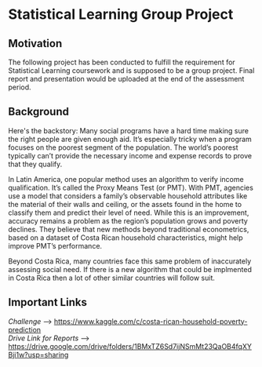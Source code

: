 # Statistical Learning Group Project

## Motivation

The following project has been conducted to fulfill the requirement for Statistical Learning coursework and is supposed to be a group project. Final report and presentation would be uploaded at the end of the assessment period.


## Background 

Here's the backstory: Many social programs have a hard time making sure the right people are given enough aid. It’s especially tricky when a program focuses on the poorest segment of the population. The world’s poorest typically can’t provide the necessary income and expense records to prove that they qualify.

In Latin America, one popular method uses an algorithm to verify income qualification. It’s called the Proxy Means Test (or PMT). With PMT, agencies use a model that considers a family’s observable household attributes like the material of their walls and ceiling, or the assets found in the home to classify them and predict their level of need. While this is an improvement, accuracy remains a problem as the region’s population grows and poverty declines. They believe that new methods beyond traditional econometrics, based on a dataset of Costa Rican household characteristics, might help improve PMT’s performance.

Beyond Costa Rica, many countries face this same problem of inaccurately assessing social need. If there is a new algorithm that could be implmented in Costa Rica then a lot of other similar countries will follow suit.

## Important Links

*Challenge* --> https://www.kaggle.com/c/costa-rican-household-poverty-prediction <br>
*Drive Link for Reports* --> https://drive.google.com/drive/folders/1BMxTZ6Sd7ijNSmMt23QaOB4fqXYBji1w?usp=sharing <br>





